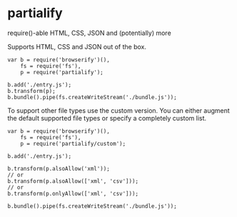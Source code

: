 partialify
==========

require()-able HTML, CSS, JSON and (potentially) more

Supports HTML, CSS and JSON out of the box.

```
var b = require('browserify')(),
	fs = require('fs'),
	p = require('partialify');

b.add('./entry.js');
b.transform(p);
b.bundle().pipe(fs.createWriteStream('./bundle.js'));
```

To support other file types use the custom version. You can either augment the default supported file types or specify a completely custom list.

```
var b = require('browserify')(),
	fs = require('fs'),
	p = require('partialify/custom');

b.add('./entry.js');

b.transform(p.alsoAllow('xml'));
// or
b.transform(p.alsoAllow(['xml', 'csv']));
// or
b.transform(p.onlyAllow(['xml', 'csv']));

b.bundle().pipe(fs.createWriteStream('./bundle.js'));
```